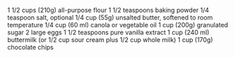 1 1/2 cups (210g) all-purpose flour
1 1/2 teaspoons baking powder
1/4 teaspoon salt, optional
1/4 cup (55g) unsalted butter, softened to room temperature
1/4 cup (60 ml) canola or vegetable oil
1 cup (200g) granulated sugar
2 large eggs
1 1/2 teaspoons pure vanilla extract
1 cup (240 ml) buttermilk (or 1/2 cup sour cream plus 1/2 cup whole milk)
1 cup (170g) chocolate chips
